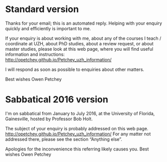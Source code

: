# Standard version
Thanks for your email; this is an automated reply.
Helping with your enquiry quickly and efficiently is important to me.

If your enquiry is about working with me, about any of the courses I teach / coordinate at UZH, about PhD studies, about a review request, or about master studies, please look at this web page, where you will find useful information and instructions:
http://opetchey.github.io/Petchey_uzh_information/

I will respond as soon as possible to enquiries about other matters.

Best wishes
Owen Petchey


# Sabbatical 2016 version
I'm on sabbatical from January to July 2016, at the University of Florida, Gainesville, hosted by Professor Bob Holt.

The subject of your enquiry is probably addressed on this web page.
http://opetchey.github.io/Petchey_uzh_information/
For any matter not addressed there, please see the section “Anything else”.

Apologies for the inconvenience this referring likely causes you.
Best wishes
Owen Petchey